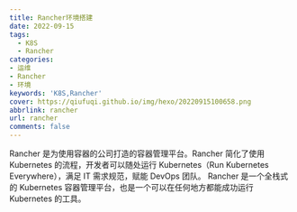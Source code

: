 ```yaml
---
title: Rancher环境搭建
date: 2022-09-15
tags:
  - K8S
  - Rancher
categories: 
- 运维
- Rancher
- 环境
keywords: 'K8S,Rancher'
cover: https://qiufuqi.github.io/img/hexo/20220915100658.png
abbrlink: rancher
url: rancher
comments: false
---
```


Rancher 是为使用容器的公司打造的容器管理平台。Rancher 简化了使用 Kubernetes 的流程，开发者可以随处运行 Kubernetes（Run Kubernetes Everywhere），满足 IT 需求规范，赋能 DevOps 团队。
Rancher 是一个全栈式的 Kubernetes 容器管理平台，也是一个可以在任何地方都能成功运行 Kubernetes 的工具。